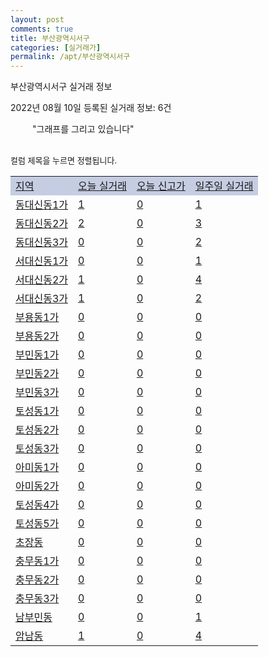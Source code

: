 ```yaml
---
layout: post
comments: true
title: 부산광역시서구
categories: [실거래가]
permalink: /apt/부산광역시서구
---
```


부산광역시서구 실거래 정보

2022년 08월 10일 등록된 실거래 정보: 6건

<!--<script async src="https://pagead2.googlesyndication.com/pagead/js/adsbygoogle.js?client=ca-pub-3485438051770037"
 crossorigin="anonymous"></script>-->

<script type="text/javascript">
  google.charts.load('current', {'packages':['corechart']});
  google.charts.setOnLoadCallback(drawChart);

  function drawChart() {
    var data = google.visualization.arrayToDataTable([['거래일', '매매', '전월세', '전매'], ['21-01', 0, 3, 0], ['21-02', 0, 2, 0], ['21-03', 0, 1, 0], ['21-04', 0, 1, 0], ['21-05', 1, 0, 0], ['21-06', 0, 1, 0], ['21-07', 23, 15, 1], ['21-08', 82, 113, 4], ['21-09', 77, 34, 3], ['21-10', 84, 45, 1], ['21-11', 48, 35, 1], ['21-12', 33, 51, 0], ['22-01', 19, 53, 0], ['22-02', 35, 80, 0], ['22-03', 49, 61, 3], ['22-04', 46, 80, 23], ['22-05', 61, 86, 6], ['22-06', 50, 64, 3], ['22-07', 30, 55, 13], ['22-08', 6, 6, 0]]);

    var options = {
      title: '최근 1년간 유형별 거래량 추이',
      legend: { position: 'bottom' }
    };

    setTimeout(function() {
        var chart = new google.visualization.LineChart(document.getElementById('columnchart_material'));
        chart.draw(data, (options));
        document.getElementById('loading').style.display = 'none';
        var dayLabel = (new Date()).getDay();
        if (dayLabel < 2) {
            sorttable.innerSortFunction.apply(document.getElementById('week'), []);
            sorttable.innerSortFunction.apply(document.getElementById('week'), []);        
        }
        else {
            sorttable.innerSortFunction.apply(document.getElementById('today'), []);
            sorttable.innerSortFunction.apply(document.getElementById('today'), []);
        }
    }, 200);

  }
</script>

<div id="loading" style="z-index:20; display: block; margin-left: 35px">"그래프를 그리고 있습니다"</div>
<div id="columnchart_material" style="width: 95%; margin-left: -35px; display: block"></div>
<!--<div style="width: 95%; margin-left: -35px; display: block">
      <script async src="https://pagead2.googlesyndication.com/pagead/js/adsbygoogle.js?client=ca-pub-3485438051770037"
          crossorigin="anonymous"></script>
      <ins class="adsbygoogle"
          style="display:block"
          data-ad-format="fluid"
          data-ad-layout-key="-fb+5w+4e-db+86"
          data-ad-client="ca-pub-3485438051770037"
          data-ad-slot="1827090281"></ins>
      <script>
          (adsbygoogle = window.adsbygoogle || []).push({});
      </script>
</div>-->
<br>

<font size='small' style='font-size: small;'>컬럼 제목을 누르면 정렬됩니다.</font>
<table class="sortable">
  <tr style='background-color: rgba(114, 132, 186,0.4);'>
    <td id="region"><a href="#">지역</a></td>
    <td id="today"><a href="#">오늘 실거래</a></td>
    <td id="today_new"><a href="#">오늘 신고가</a></td>
    <td id="week"><a href="#">일주일 실거래</a></td>
  </tr>

  
  <tr class="item">
    <td><a href="부산광역시서구동대신동1가">동대신동1가</a></td>
    <td><a href="부산광역시서구동대신동1가">1</a></td>
    <td><a href="부산광역시서구동대신동1가">0</a></td>
    <td><a href="부산광역시서구동대신동1가">1</a></td>
  </tr>
    

  <tr class="item">
    <td><a href="부산광역시서구동대신동2가">동대신동2가</a></td>
    <td><a href="부산광역시서구동대신동2가">2</a></td>
    <td><a href="부산광역시서구동대신동2가">0</a></td>
    <td><a href="부산광역시서구동대신동2가">3</a></td>
  </tr>
    

  <tr class="item">
    <td><a href="부산광역시서구동대신동3가">동대신동3가</a></td>
    <td><a href="부산광역시서구동대신동3가">0</a></td>
    <td><a href="부산광역시서구동대신동3가">0</a></td>
    <td><a href="부산광역시서구동대신동3가">2</a></td>
  </tr>
    

  <tr class="item">
    <td><a href="부산광역시서구서대신동1가">서대신동1가</a></td>
    <td><a href="부산광역시서구서대신동1가">0</a></td>
    <td><a href="부산광역시서구서대신동1가">0</a></td>
    <td><a href="부산광역시서구서대신동1가">1</a></td>
  </tr>
    

  <tr class="item">
    <td><a href="부산광역시서구서대신동2가">서대신동2가</a></td>
    <td><a href="부산광역시서구서대신동2가">1</a></td>
    <td><a href="부산광역시서구서대신동2가">0</a></td>
    <td><a href="부산광역시서구서대신동2가">4</a></td>
  </tr>
    

  <tr class="item">
    <td><a href="부산광역시서구서대신동3가">서대신동3가</a></td>
    <td><a href="부산광역시서구서대신동3가">1</a></td>
    <td><a href="부산광역시서구서대신동3가">0</a></td>
    <td><a href="부산광역시서구서대신동3가">2</a></td>
  </tr>
    

  <tr class="item">
    <td><a href="부산광역시서구부용동1가">부용동1가</a></td>
    <td><a href="부산광역시서구부용동1가">0</a></td>
    <td><a href="부산광역시서구부용동1가">0</a></td>
    <td><a href="부산광역시서구부용동1가">0</a></td>
  </tr>
    

  <tr class="item">
    <td><a href="부산광역시서구부용동2가">부용동2가</a></td>
    <td><a href="부산광역시서구부용동2가">0</a></td>
    <td><a href="부산광역시서구부용동2가">0</a></td>
    <td><a href="부산광역시서구부용동2가">0</a></td>
  </tr>
    

  <tr class="item">
    <td><a href="부산광역시서구부민동1가">부민동1가</a></td>
    <td><a href="부산광역시서구부민동1가">0</a></td>
    <td><a href="부산광역시서구부민동1가">0</a></td>
    <td><a href="부산광역시서구부민동1가">0</a></td>
  </tr>
    

  <tr class="item">
    <td><a href="부산광역시서구부민동2가">부민동2가</a></td>
    <td><a href="부산광역시서구부민동2가">0</a></td>
    <td><a href="부산광역시서구부민동2가">0</a></td>
    <td><a href="부산광역시서구부민동2가">0</a></td>
  </tr>
    

  <tr class="item">
    <td><a href="부산광역시서구부민동3가">부민동3가</a></td>
    <td><a href="부산광역시서구부민동3가">0</a></td>
    <td><a href="부산광역시서구부민동3가">0</a></td>
    <td><a href="부산광역시서구부민동3가">0</a></td>
  </tr>
    

  <tr class="item">
    <td><a href="부산광역시서구토성동1가">토성동1가</a></td>
    <td><a href="부산광역시서구토성동1가">0</a></td>
    <td><a href="부산광역시서구토성동1가">0</a></td>
    <td><a href="부산광역시서구토성동1가">0</a></td>
  </tr>
    

  <tr class="item">
    <td><a href="부산광역시서구토성동2가">토성동2가</a></td>
    <td><a href="부산광역시서구토성동2가">0</a></td>
    <td><a href="부산광역시서구토성동2가">0</a></td>
    <td><a href="부산광역시서구토성동2가">0</a></td>
  </tr>
    

  <tr class="item">
    <td><a href="부산광역시서구토성동3가">토성동3가</a></td>
    <td><a href="부산광역시서구토성동3가">0</a></td>
    <td><a href="부산광역시서구토성동3가">0</a></td>
    <td><a href="부산광역시서구토성동3가">0</a></td>
  </tr>
    

  <tr class="item">
    <td><a href="부산광역시서구아미동1가">아미동1가</a></td>
    <td><a href="부산광역시서구아미동1가">0</a></td>
    <td><a href="부산광역시서구아미동1가">0</a></td>
    <td><a href="부산광역시서구아미동1가">0</a></td>
  </tr>
    

  <tr class="item">
    <td><a href="부산광역시서구아미동2가">아미동2가</a></td>
    <td><a href="부산광역시서구아미동2가">0</a></td>
    <td><a href="부산광역시서구아미동2가">0</a></td>
    <td><a href="부산광역시서구아미동2가">0</a></td>
  </tr>
    

  <tr class="item">
    <td><a href="부산광역시서구토성동4가">토성동4가</a></td>
    <td><a href="부산광역시서구토성동4가">0</a></td>
    <td><a href="부산광역시서구토성동4가">0</a></td>
    <td><a href="부산광역시서구토성동4가">0</a></td>
  </tr>
    

  <tr class="item">
    <td><a href="부산광역시서구토성동5가">토성동5가</a></td>
    <td><a href="부산광역시서구토성동5가">0</a></td>
    <td><a href="부산광역시서구토성동5가">0</a></td>
    <td><a href="부산광역시서구토성동5가">0</a></td>
  </tr>
    

  <tr class="item">
    <td><a href="부산광역시서구초장동">초장동</a></td>
    <td><a href="부산광역시서구초장동">0</a></td>
    <td><a href="부산광역시서구초장동">0</a></td>
    <td><a href="부산광역시서구초장동">0</a></td>
  </tr>
    

  <tr class="item">
    <td><a href="부산광역시서구충무동1가">충무동1가</a></td>
    <td><a href="부산광역시서구충무동1가">0</a></td>
    <td><a href="부산광역시서구충무동1가">0</a></td>
    <td><a href="부산광역시서구충무동1가">0</a></td>
  </tr>
    

  <tr class="item">
    <td><a href="부산광역시서구충무동2가">충무동2가</a></td>
    <td><a href="부산광역시서구충무동2가">0</a></td>
    <td><a href="부산광역시서구충무동2가">0</a></td>
    <td><a href="부산광역시서구충무동2가">0</a></td>
  </tr>
    

  <tr class="item">
    <td><a href="부산광역시서구충무동3가">충무동3가</a></td>
    <td><a href="부산광역시서구충무동3가">0</a></td>
    <td><a href="부산광역시서구충무동3가">0</a></td>
    <td><a href="부산광역시서구충무동3가">0</a></td>
  </tr>
    

  <tr class="item">
    <td><a href="부산광역시서구남부민동">남부민동</a></td>
    <td><a href="부산광역시서구남부민동">0</a></td>
    <td><a href="부산광역시서구남부민동">0</a></td>
    <td><a href="부산광역시서구남부민동">1</a></td>
  </tr>
    

  <tr class="item">
    <td><a href="부산광역시서구암남동">암남동</a></td>
    <td><a href="부산광역시서구암남동">1</a></td>
    <td><a href="부산광역시서구암남동">0</a></td>
    <td><a href="부산광역시서구암남동">4</a></td>
  </tr>
    


</table>


    